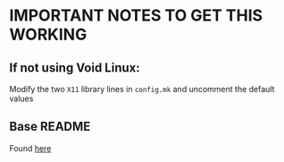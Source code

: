 # IMPORTANT NOTES TO GET THIS WORKING

## If not using Void Linux:

Modify the two `X11` library lines in `config.mk` and uncomment the default values


## Base README

Found [here](https://git.suckless.org/slstatus/file/README.html)
